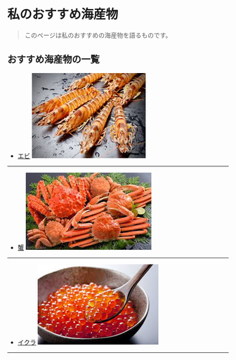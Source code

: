 # 私のおすすめ海産物

>このページは私のおすすめの海産物を語るものです。

## おすすめ海産物の一覧
- [エビ](./favorit/ebi.md) ![エビ](./ebi.jpg)
---
- [蟹](./favorit/kani.md) ![蟹](./kani.jpg)
---
- [イクラ](./favorit/ikura.md) ![イクラ](./ikura.jpg)
---
